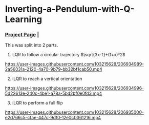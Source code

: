 # Inverting-a-Pendulum-with-Q-Learning
 
### [Project Page](https://rohang9929.github.io/ilqr/) | 


This was split into 2 parts.

1. LQR to follow a circular trajectory $\sqrt{3x-1}+(1+x)^2$


https://user-images.githubusercontent.com/103215628/206934989-2a56031a-2120-4a70-9b79-bb32bf1cab50.mp4




2. iLQR to reach a vertical orientation


https://user-images.githubusercontent.com/103215628/206934996-5d22613e-240c-4be1-a78a-5bd2bf0e0fd3.mp4




3. iLQR to perform a full flip


https://user-images.githubusercontent.com/103215628/206935000-e2d766c5-cfae-447c-9df0-12e0c0361216.mp4

